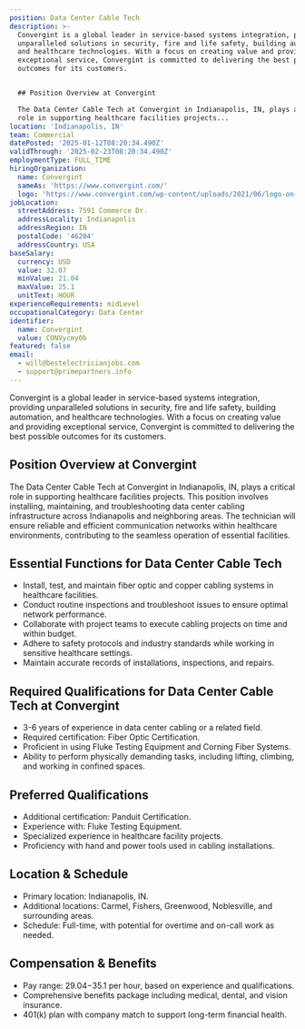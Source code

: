 ```yaml
---
position: Data Center Cable Tech
description: >-
  Convergint is a global leader in service-based systems integration, providing
  unparalleled solutions in security, fire and life safety, building automation,
  and healthcare technologies. With a focus on creating value and providing
  exceptional service, Convergint is committed to delivering the best possible
  outcomes for its customers.


  ## Position Overview at Convergint

  The Data Center Cable Tech at Convergint in Indianapolis, IN, plays a critical
  role in supporting healthcare facilities projects...
location: 'Indianapolis, IN'
team: Commercial
datePosted: '2025-01-12T08:20:34.490Z'
validThrough: '2025-02-23T08:20:34.490Z'
employmentType: FULL_TIME
hiringOrganization:
  name: Convergint
  sameAs: 'https://www.convergint.com/'
  logo: 'https://www.convergint.com/wp-content/uploads/2021/06/logo-on-dark-blue.png'
jobLocation:
  streetAddress: 7591 Commerce Dr.
  addressLocality: Indianapolis
  addressRegion: IN
  postalCode: '46204'
  addressCountry: USA
baseSalary:
  currency: USD
  value: 32.07
  minValue: 21.04
  maxValue: 25.1
  unitText: HOUR
experienceRequirements: midLevel
occupationalCategory: Data Center
identifier:
  name: Convergint
  value: CONVycmy0b
featured: false
email:
  - will@bestelectricianjobs.com
  - support@primepartners.info
---
```




Convergint is a global leader in service-based systems integration, providing unparalleled solutions in security, fire and life safety, building automation, and healthcare technologies. With a focus on creating value and providing exceptional service, Convergint is committed to delivering the best possible outcomes for its customers.

## Position Overview at Convergint
The Data Center Cable Tech at Convergint in Indianapolis, IN, plays a critical role in supporting healthcare facilities projects. This position involves installing, maintaining, and troubleshooting data center cabling infrastructure across Indianapolis and neighboring areas. The technician will ensure reliable and efficient communication networks within healthcare environments, contributing to the seamless operation of essential facilities.

## Essential Functions for Data Center Cable Tech
- Install, test, and maintain fiber optic and copper cabling systems in healthcare facilities.
- Conduct routine inspections and troubleshoot issues to ensure optimal network performance.
- Collaborate with project teams to execute cabling projects on time and within budget.
- Adhere to safety protocols and industry standards while working in sensitive healthcare settings.
- Maintain accurate records of installations, inspections, and repairs.

## Required Qualifications for Data Center Cable Tech at Convergint
- 3-6 years of experience in data center cabling or a related field.
- Required certification: Fiber Optic Certification.
- Proficient in using Fluke Testing Equipment and Corning Fiber Systems.
- Ability to perform physically demanding tasks, including lifting, climbing, and working in confined spaces.

## Preferred Qualifications
- Additional certification: Panduit Certification.
- Experience with: Fluke Testing Equipment.
- Specialized experience in healthcare facility projects.
- Proficiency with hand and power tools used in cabling installations.

## Location & Schedule
- Primary location: Indianapolis, IN.
- Additional locations: Carmel, Fishers, Greenwood, Noblesville, and surrounding areas.
- Schedule: Full-time, with potential for overtime and on-call work as needed.

## Compensation & Benefits
- Pay range: $29.04-$35.1 per hour, based on experience and qualifications.
- Comprehensive benefits package including medical, dental, and vision insurance.
- 401(k) plan with company match to support long-term financial health.

